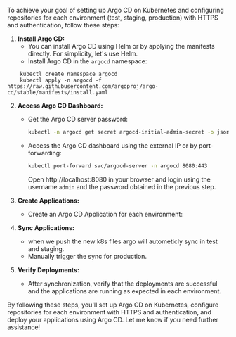 To achieve your goal of setting up Argo CD on Kubernetes and configuring repositories for each environment (test, staging, production) with HTTPS and authentication, follow these steps:

1. **Install Argo CD:**
   - You can install Argo CD using Helm or by applying the manifests directly. For simplicity, let's use Helm.
   - Install Argo CD in the `argocd` namespace:

```
	kubectl create namespace argocd
	kubectl apply -n argocd -f https://raw.githubusercontent.com/argoproj/argo-cd/stable/manifests/install.yaml
```

2. **Access Argo CD Dashboard:**
   - Get the Argo CD server password:
     ```bash
     kubectl -n argocd get secret argocd-initial-admin-secret -o jsonpath="{.data.password}" | base64 -d
     ```
   - Access the Argo CD dashboard using the external IP or by port-forwarding:
     ```bash
     kubectl port-forward svc/argocd-server -n argocd 8080:443
     ```
     Open http://localhost:8080 in your browser and login using the username `admin` and the password obtained in the previous step.

3. **Create Applications:**
   - Create an Argo CD Application for each environment:

5. **Sync Applications:**
   - when we push the new k8s files argo will autometicly sync in test and staging.
   - Manually trigger the sync for production.

6. **Verify Deployments:**
   - After synchronization, verify that the deployments are successful and the applications are running as expected in each environment.

By following these steps, you'll set up Argo CD on Kubernetes, configure repositories for each environment with HTTPS and authentication, and deploy your applications using Argo CD. Let me know if you need further assistance!